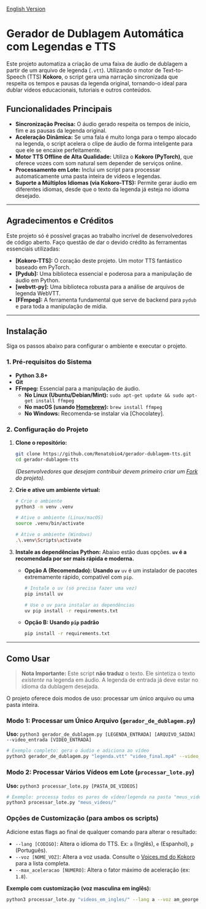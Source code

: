 [English Version](README.en.md)

# Gerador de Dublagem Automática com Legendas e TTS

Este projeto automatiza a criação de uma faixa de áudio de dublagem a partir de um arquivo de legenda (`.vtt`). Utilizando o motor de Text-to-Speech (TTS) **Kokoro**, o script gera uma narração sincronizada que respeita os tempos e pausas da legenda original, tornando-o ideal para dublar vídeos educacionais, tutoriais e outros conteúdos.

## Funcionalidades Principais

-   **Sincronização Precisa:** O áudio gerado respeita os tempos de início, fim e as pausas da legenda original.
-   **Aceleração Dinâmica:** Se uma fala é muito longa para o tempo alocado na legenda, o script acelera o clipe de áudio de forma inteligente para que ele se encaixe perfeitamente.
-   **Motor TTS Offline de Alta Qualidade:** Utiliza o **Kokoro (PyTorch)**, que oferece vozes com som natural sem depender de serviços online.
-   **Processamento em Lote:** Inclui um script para processar automaticamente uma pasta inteira de vídeos e legendas.
-   **Suporte a Múltiplos Idiomas (via Kokoro-TTS):** Permite gerar áudio em diferentes idiomas, desde que o texto da legenda já esteja no idioma desejado.

---

## Agradecimentos e Créditos

Este projeto só é possível graças ao trabalho incrível de desenvolvedores de código aberto. Faço questão de dar o devido crédito às ferramentas essenciais utilizadas:

-   **[Kokoro-TTS]:** O coração deste projeto. Um motor TTS fantástico baseado em PyTorch.
-   **[Pydub]:** Uma biblioteca essencial e poderosa para a manipulação de áudio em Python.
-   **[webvtt-py]:** Uma biblioteca robusta para a análise de arquivos de legenda WebVTT.
-   **[FFmpeg]:** A ferramenta fundamental que serve de backend para `pydub` e para toda a manipulação de mídia.

---

## Instalação

Siga os passos abaixo para configurar o ambiente e executar o projeto.

### 1. Pré-requisitos do Sistema
-   **Python 3.8+**
-   **Git**
-   **FFmpeg:** Essencial para a manipulação de áudio.
    -   **No Linux (Ubuntu/Debian/Mint):** `sudo apt-get update && sudo apt-get install ffmpeg`
    -   **No macOS (usando [Homebrew](https://brew.sh/)):** `brew install ffmpeg`
    -   **No Windows:** Recomenda-se instalar via [Chocolatey].

### 2. Configuração do Projeto
1.  **Clone o repositório:**
    ```bash
    git clone https://github.com/Renatobio4/gerador-dublagem-tts.git
    cd gerador-dublagem-tts
    ```
    *(Desenvolvedores que desejam contribuir devem primeiro criar um [Fork](https://docs.github.com/pt/pull-requests/collaborating-with-pull-requests/working-with-forks/about-forks) do projeto).*

2.  **Crie e ative um ambiente virtual:**
    ```bash
    # Crie o ambiente
    python3 -m venv .venv

    # Ative o ambiente (Linux/macOS)
    source .venv/bin/activate
    
    # Ative o ambiente (Windows)
    .\.venv\Scripts\activate
    ```

3.  **Instale as dependências Python:**
    Abaixo estão duas opções. **`uv` é a recomendada por ser mais rápida e moderna.**

    -   **Opção A (Recomendado): Usando `uv`**
        `uv` é um instalador de pacotes extremamente rápido, compatível com `pip`.
        ```bash
        # Instale o uv (só precisa fazer uma vez)
        pip install uv

        # Use o uv para instalar as dependências
        uv pip install -r requirements.txt
        ```

    -   **Opção B: Usando `pip` padrão**
        ```bash
        pip install -r requirements.txt
        ```

---

## Como Usar

> **Nota Importante:** Este script **não traduz** o texto. Ele sintetiza o texto *existente* na legenda em áudio. A legenda de entrada já deve estar no idioma da dublagem desejada.

O projeto oferece dois modos de uso: processar um único arquivo ou uma pasta inteira.

### Modo 1: Processar um Único Arquivo (`gerador_de_dublagem.py`)

**Uso:** `python3 gerador_de_dublagem.py [LEGENDA_ENTRADA] [ARQUIVO_SAIDA] --video_entrada [VIDEO_ENTRADA]`

```bash
# Exemplo completo: gera o áudio e adiciona ao vídeo
python3 gerador_de_dublagem.py "legenda.vtt" "video_final.mp4" --video_entrada "video_original.mp4"
```

### Modo 2: Processar Vários Vídeos em Lote (`processar_lote.py`)

**Uso:** `python3 processar_lote.py [PASTA_DE_VIDEOS]`

```bash
# Exemplo: processa todos os pares de vídeo/legenda na pasta "meus_videos"
python3 processar_lote.py "meus_videos/"
```

### Opções de Customização (para ambos os scripts)

Adicione estas flags ao final de qualquer comando para alterar o resultado:

-   `--lang [CODIGO]`: Altera o idioma do TTS. Ex: `a` (Inglês), `e` (Espanhol), `p` (Português).
-   `--voz [NOME_VOZ]`: Altera a voz usada. Consulte o [Voices.md do Kokoro](https://huggingface.co/hexgrad/Kokoro-82M/blob/main/VOICES.md) para a lista completa.
-   `--max_aceleracao [NUMERO]`: Altera o fator máximo de aceleração (ex: `1.8`).

**Exemplo com customização (voz masculina em inglês):**
```bash
python3 processar_lote.py "videos_em_ingles/" --lang a --voz am_george
```
